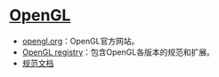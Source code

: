 # [OpenGL](https://learnopengl-cn.github.io/01%20Getting%20started/01%20OpenGL/)

- [opengl.org](https://www.opengl.org/)：OpenGL官方网站。
- [OpenGL registry](https://www.opengl.org/registry/)：包含OpenGL各版本的规范和扩展。
- [规范文档](https://www.opengl.org/registry/doc/glspec33.core.20100311.withchanges.pdf)

